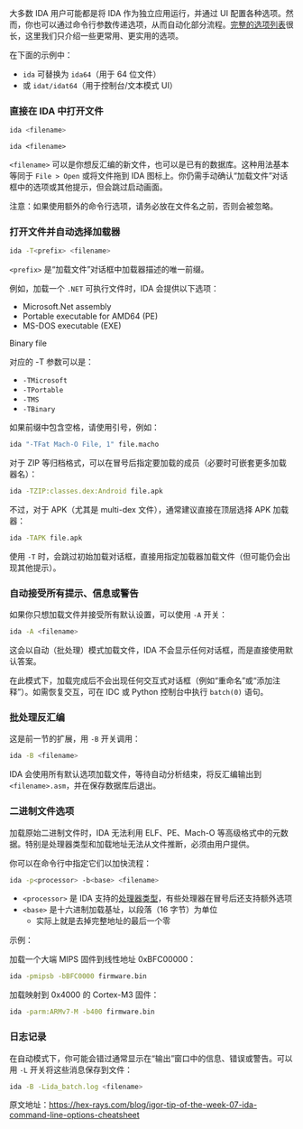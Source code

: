 大多数 IDA 用户可能都是将 IDA 作为独立应用运行，并通过 UI 配置各种选项。然而，你也可以通过命令行参数传递选项，从而自动化部分流程。[完整的选项列表](https://hex-rays.com/products/ida/support/idadoc/417.shtml)很长，这里我们只介绍一些更常用、更实用的选项。

在下面的示例中：

- `ida` 可替换为 `ida64`（用于 64 位文件）
- 或 `idat/idat64`（用于控制台/文本模式 UI）

### 直接在 IDA 中打开文件

```bash
ida <filename>
```

`ida <filename>`

`<filename>` 可以是你想反汇编的新文件，也可以是已有的数据库。这种用法基本等同于 `File > Open` 或将文件拖到 IDA 图标上。你仍需手动确认“加载文件”对话框中的选项或其他提示，但会跳过启动画面。

注意：如果使用额外的命令行选项，请务必放在文件名之前，否则会被忽略。

### 打开文件并自动选择加载器

```bash
ida -T<prefix> <filename>
```

`<prefix>` 是“加载文件”对话框中加载器描述的唯一前缀。

例如，加载一个 `.NET` 可执行文件时，IDA 会提供以下选项：

- Microsoft.Net assembly
- Portable executable for AMD64 (PE)
- MS-DOS executable (EXE)

Binary file

对应的 -T 参数可以是：

- `-TMicrosoft`
- `-TPortable`
- `-TMS`
- `-TBinary`

如果前缀中包含空格，请使用引号，例如：

```bash
ida "-TFat Mach-O File, 1" file.macho
```

对于 ZIP 等归档格式，可以在冒号后指定要加载的成员（必要时可嵌套更多加载器名）：

```bash
ida -TZIP:classes.dex:Android file.apk
```

不过，对于 APK（尤其是 multi-dex 文件），通常建议直接在顶层选择 APK 加载器：

```bash
ida -TAPK file.apk
```

使用 `-T` 时，会跳过初始加载对话框，直接用指定加载器加载文件（但可能仍会出现其他提示）。

### 自动接受所有提示、信息或警告

如果你只想加载文件并接受所有默认设置，可以使用 `-A` 开关：

```bash
ida -A <filename>
```

这会以自动（批处理）模式加载文件，IDA 不会显示任何对话框，而是直接使用默认答案。

在此模式下，加载完成后不会出现任何交互式对话框（例如“重命名”或“添加注释”）。如需恢复交互，可在 IDC 或 Python 控制台中执行 `batch(0)` 语句。

### 批处理反汇编

这是前一节的扩展，用 `-B` 开关调用：

```bash
ida -B <filename>
```

IDA 会使用所有默认选项加载文件，等待自动分析结束，将反汇编输出到 `<filename>.asm`，并在保存数据库后退出。

### 二进制文件选项

加载原始二进制文件时，IDA 无法利用 ELF、PE、Mach-O 等高级格式中的元数据。特别是处理器类型和加载地址无法从文件推断，必须由用户提供。

你可以在命令行中指定它们以加快流程：

```bash
ida -p<processor> -b<base> <filename>
```

- `<processor>` 是 IDA 支持的[处理器类型](https://hex-rays.com/products/ida/support/idadoc/618.shtml)，有些处理器在冒号后还支持额外选项
- `<base>` 是十六进制加载基址，以段落（16 字节）为单位
  - 实际上就是去掉完整地址的最后一个零

示例：

加载一个大端 MIPS 固件到线性地址 0xBFC00000：

```bash
ida -pmipsb -bBFC0000 firmware.bin
```

加载映射到 0x4000 的 Cortex-M3 固件：

```bash
ida -parm:ARMv7-M -b400 firmware.bin
```

### 日志记录

在自动模式下，你可能会错过通常显示在“输出”窗口中的信息、错误或警告。可以用 `-L` 开关将这些消息保存到文件：

```bash
ida -B -Lida_batch.log <filename>
```
原文地址：https://hex-rays.com/blog/igor-tip-of-the-week-07-ida-command-line-options-cheatsheet